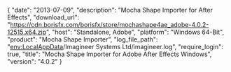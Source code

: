 {
   "date": "2013-07-09",
   "description": "Mocha Shape Importer for After Effects",
   "download_url": "https://cdn.borisfx.com/borisfx/store/mochashape4ae_adobe-4.0.2-12515.x64.zip",
  "host": "Standalone, Adobe",
   "platform": "Windows 64-Bit",
   "product": "Mocha Shape Importer",
   "log_file_path": "<env:LocalAppData>/Imagineer Systems Ltd/imagineer.log",
   "require_login": true,
   "title": "Mocha Shape Importer for Adobe After Effects Windows",
   "version": "4.0.2"
}
